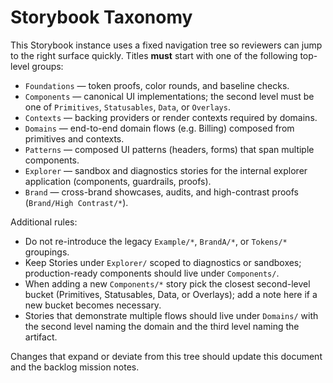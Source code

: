 # Storybook Taxonomy

This Storybook instance uses a fixed navigation tree so reviewers can jump to the right surface quickly. Titles **must** start with one of the following top-level groups:

- `Foundations` — token proofs, color rounds, and baseline checks.
- `Components` — canonical UI implementations; the second level must be one of `Primitives`, `Statusables`, `Data`, or `Overlays`.
- `Contexts` — backing providers or render contexts required by domains.
- `Domains` — end-to-end domain flows (e.g. Billing) composed from primitives and contexts.
- `Patterns` — composed UI patterns (headers, forms) that span multiple components.
- `Explorer` — sandbox and diagnostics stories for the internal explorer application (components, guardrails, proofs).
- `Brand` — cross-brand showcases, audits, and high-contrast proofs (`Brand/High Contrast/*`).

Additional rules:

- Do not re-introduce the legacy `Example/*`, `BrandA/*`, or `Tokens/*` groupings.
- Keep Stories under `Explorer/` scoped to diagnostics or sandboxes; production-ready components should live under `Components/`.
- When adding a new `Components/*` story pick the closest second-level bucket (Primitives, Statusables, Data, or Overlays); add a note here if a new bucket becomes necessary.
- Stories that demonstrate multiple flows should live under `Domains/` with the second level naming the domain and the third level naming the artifact.

Changes that expand or deviate from this tree should update this document and the backlog mission notes.
